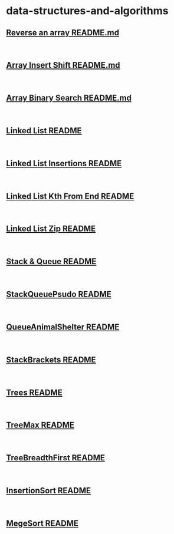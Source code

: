 # data-structures-and-algorithms

## [Reverse an array README.md](./ReverseAnArray/README.md)

<br>

## [Array Insert Shift README.md](./ArrayInsertShift/README.md)

<br>

## [Array Binary Search README.md](./ArrayBinarySearch/README.md)

<br>

## [Linked List README](./LinkedList/linked-list/README.md)

<br>

## [Linked List Insertions README](./LinkedList/linked-list/LinkedListInsertionsREADME.md)

<br>

## [Linked List Kth From End README](./LinkedList/linked-list/LinkedListKthREADME.md)

<br>

## [Linked List Zip README](./LinkedList/linked-list/LinkedListZipREADME.md)

<br>

## [Stack & Queue README](./StackAndQueue/README.md)

<br>

## [StackQueuePsudo README](./StackQueuePseudo/README.md)

<br>

## [QueueAnimalShelter README](./QueueAnimalShelter/README.md)

<br>

## [StackBrackets README](./StackBrackets/README.md)

<br>

## [Trees README](./Trees/README.md)

<br>

## [TreeMax README](./TreeMax/README.md)

<br>

## [TreeBreadthFirst README](./TreeBreadthFirst/README.md)

<br>

## [InsertionSort README](./InsertionSort/README.md)

<br>

## [MegeSort README](./SortingAlgorithms/MergeSort/README.md)
